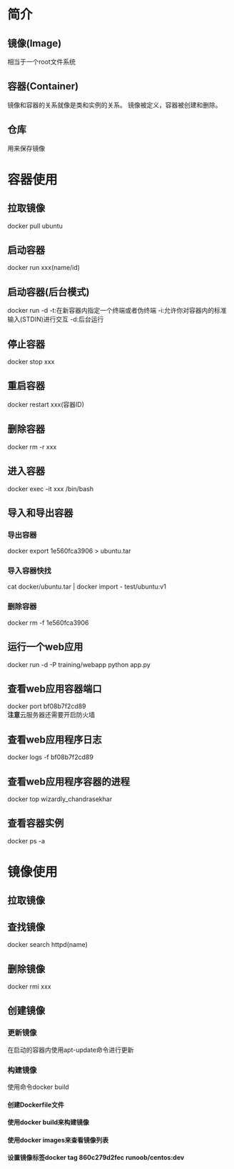 # 简介
## 镜像(Image)
相当于一个root文件系统
## 容器(Container)
镜像和容器的关系就像是类和实例的关系。
镜像被定义，容器被创建和删除。
## 仓库
用来保存镜像
# 容器使用
## 拉取镜像
docker pull ubuntu
## 启动容器
docker run xxx(name/id)
## 启动容器(后台模式)
docker run -d
-t:在新容器内指定一个终端或者伪终端
-i:允许你对容器内的标准输入(STDIN)进行交互
-d:后台运行
## 停止容器
docker stop xxx
## 重启容器
docker restart xxx(容器ID)
## 删除容器
docker rm -r xxx
## 进入容器
docker exec -it xxx /bin/bash
## 导入和导出容器
### 导出容器 
docker export 1e560fca3906 > ubuntu.tar
### 导入容器快找
cat docker/ubuntu.tar | docker import - test/ubuntu:v1
### 删除容器
docker rm -f 1e560fca3906
## 运行一个web应用
docker run -d -P training/webapp python app.py
## 查看web应用容器端口
docker port bf08b7f2cd89  
**注意**云服务器还需要开启防火墙
## 查看web应用程序日志
docker logs -f bf08b7f2cd89
## 查看web应用程序容器的进程
docker top wizardly_chandrasekhar
## 查看容器实例
docker ps -a
# 镜像使用
## 拉取镜像
## 查找镜像
docker search httpd(name)
## 删除镜像
docker rmi xxx
## 创建镜像
### 更新镜像
在启动的容器内使用apt-update命令进行更新
### 构建镜像
使用命令docker build
#### 创建Dockerfile文件
#### 使用docker build来构建镜像
#### 使用docker images来查看镜像列表
#### 设置镜像标签docker tag 860c279d2fec runoob/centos:dev